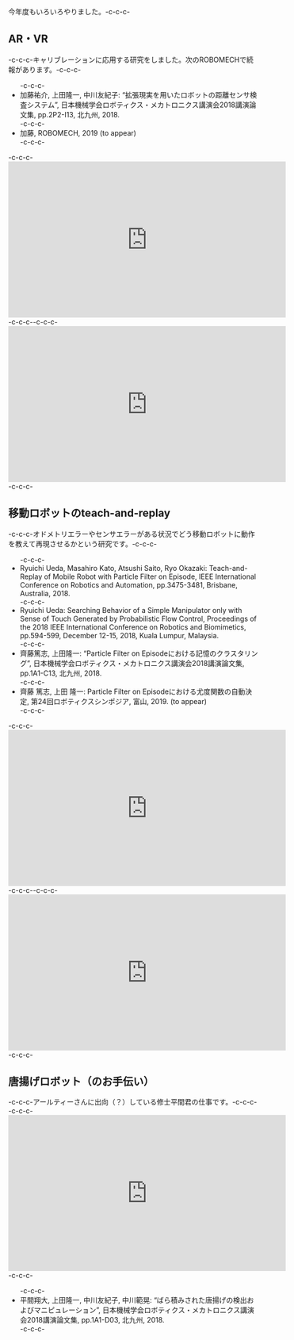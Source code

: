 今年度もいろいろやりました。-c-c-c-<h2>AR・VR</h2>-c-c-c-キャリブレーションに応用する研究をしました。次のROBOMECHで続報があります。-c-c-c-<ul>-c-c-c- 	<li>加藤祐介, 上田隆一, 中川友紀子: “拡張現実を用いたロボットの距離センサ検査システム”, 日本機械学会ロボティクス・メカトロニクス講演会2018講演論文集, pp.2P2-I13, 北九州, 2018.</li>-c-c-c- 	<li>加藤, ROBOMECH, 2019 (to appear)</li>-c-c-c-</ul>-c-c-c-<iframe src="https://www.youtube.com/embed/CPMrsBE1d30" width="560" height="315" frameborder="0" allowfullscreen="allowfullscreen"></iframe>-c-c-c--c-c-c-<iframe src="https://www.youtube.com/embed/QYnU6PeEx8s" width="560" height="315" frameborder="0" allowfullscreen="allowfullscreen"></iframe>-c-c-c-<h2>移動ロボットのteach-and-replay</h2>-c-c-c-オドメトリエラーやセンサエラーがある状況でどう移動ロボットに動作を教えて再現させるかという研究です。-c-c-c-<ul>-c-c-c- 	<li>Ryuichi Ueda, Masahiro Kato, Atsushi Saito, Ryo Okazaki: Teach-and-Replay of Mobile Robot with Particle Filter on Episode, IEEE International Conference on Robotics and Automation, pp.3475-3481, Brisbane, Australia, 2018.</li>-c-c-c- 	<li>Ryuichi Ueda: Searching Behavior of a Simple Manipulator only with Sense of Touch Generated by Probabilistic Flow Control, Proceedings of the 2018 IEEE International Conference on Robotics and Biomimetics, pp.594-599, December 12-15, 2018, Kuala Lumpur, Malaysia.</li>-c-c-c- 	<li>齊藤篤志, 上田隆一: “Particle Filter on Episodeにおける記憶のクラスタリング”, 日本機械学会ロボティクス・メカトロニクス講演会2018講演論文集, pp.1A1-C13, 北九州, 2018.</li>-c-c-c- 	<li>齊藤 篤志, 上田 隆一: Particle Filter on Episodeにおける尤度関数の自動決定, 第24回ロボティクスシンポジア, 富山, 2019. (to appear)</li>-c-c-c-</ul>-c-c-c-<iframe src="https://www.youtube.com/embed/oyWM3GlXHbs" width="560" height="315" frameborder="0" allowfullscreen="allowfullscreen"></iframe>-c-c-c--c-c-c-<iframe src="https://www.youtube.com/embed/DSXjhRypLc4" width="560" height="315" frameborder="0" allowfullscreen="allowfullscreen"></iframe>-c-c-c-<h2>唐揚げロボット（のお手伝い）</h2>-c-c-c-アールティーさんに出向（？）している修士平間君の仕事です。-c-c-c--c-c-c-<iframe src="https://www.youtube.com/embed/8nTYvS9DzFU" width="560" height="315" frameborder="0" allowfullscreen="allowfullscreen"></iframe>-c-c-c-<ul>-c-c-c- 	<li>平間翔大, 上田隆一, 中川友紀子, 中川範晃: “ばら積みされた唐揚げの検出およびマニピュレーション”, 日本機械学会ロボティクス・メカトロニクス講演会2018講演論文集, pp.1A1-D03, 北九州, 2018.</li>-c-c-c-</ul>
